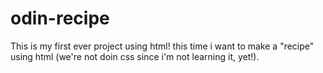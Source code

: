# odin-recipe
This is my first ever project using html! this time i want to make a "recipe" using html (we're not doin css since i'm not learning it, yet!).